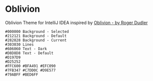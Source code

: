 # Oblivion

Oblivion Theme for IntelliJ IDEA inspired by [Oblivion - by Roger Dudler](http://www.eclipsecolorthemes.org/?view=theme&id=1)

    #000000 Background - Selected
    #212121 Background - Default
    #282828 Background - Current
    #303030 Lines
    #606060 Text - Dark
    #D8D8D8 Text - Default
    #D197D9
    #D25252
    #FFC600 #BFA491 #EFC090
    #7FB347 #C7DD0C #D9E577
    #79ABFF #BED6FF
